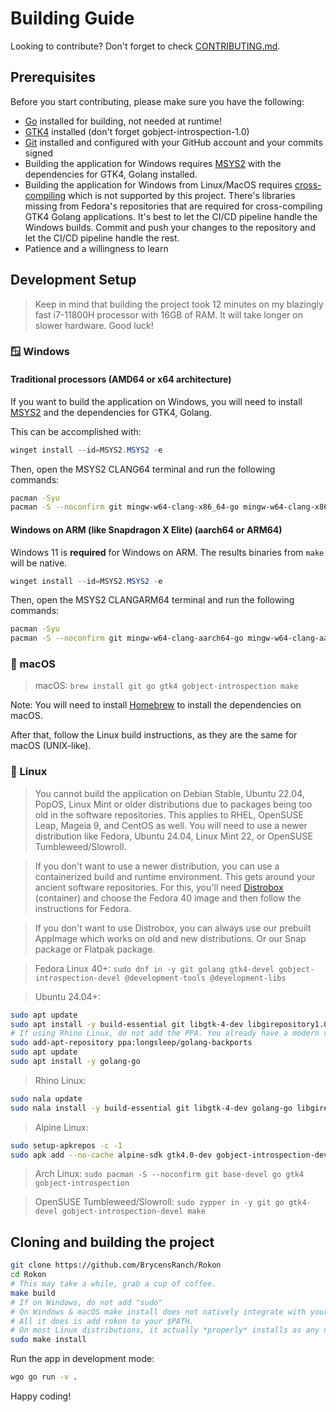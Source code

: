 # Building Guide

Looking to contribute? Don't forget to check [CONTRIBUTING.md](./CONTRIBUTING.md).

## Prerequisites

Before you start contributing, please make sure you have the following:

- [Go](https://golang.org) installed for building, not needed at runtime!
- [GTK4](https://www.gtk.org) installed (don't forget gobject-introspection-1.0)
- [Git](https://git-scm.com) installed and configured with your GitHub account and your commits signed
- Building the application for Windows requires [MSYS2](https://www.msys2.org/) with the dependencies for GTK4, Golang  installed.
- Building the application for Windows from Linux/MacOS requires [cross-compiling](https://github.com/diamondburned/gotk4/issues/147) which is not supported by this project. There's libraries missing from Fedora's repositories that are required for cross-compiling GTK4 Golang applications. It's best to let the CI/CD pipeline handle the Windows builds. Commit and push your changes to the repository and let the CI/CD pipeline handle the rest.
- Patience and a willingness to learn

## Development Setup

> Keep in mind that building the project took 12 minutes on my blazingly fast i7-11800H processor with 16GB of RAM. It will take longer on slower hardware. Good luck!

### 🪟 Windows

#### Traditional processors (AMD64 or x64 architecture)

If you want to build the application on Windows, you will need to install [MSYS2](https://www.msys2.org/) and the dependencies for GTK4, Golang.

This can be accomplished with:

```powershell
winget install --id=MSYS2.MSYS2 -e
```

Then, open the MSYS2 CLANG64 terminal and run the following commands:

```bash
pacman -Syu
pacman -S --noconfirm git mingw-w64-clang-x86_64-go mingw-w64-clang-x86_64-gtk4 mingw-w64-clang-x86_64-gobject-introspection mingw-w64-clang-x86_64-gdb mingw-w64-clang-x86_64-toolchain make
```

#### Windows on ARM (like Snapdragon X Elite) (aarch64 or ARM64)

Windows 11 is **required** for Windows on ARM. The results binaries from `make` will be native.

```powershell
winget install --id=MSYS2.MSYS2 -e
```

Then, open the MSYS2 CLANGARM64 terminal and run the following commands:

```bash
pacman -Syu
pacman -S --noconfirm git mingw-w64-clang-aarch64-go mingw-w64-clang-aarch64-gtk4 mingw-w64-clang-aarch64-gobject-introspection mingw-w64-clang-aarch64-toolchain make
```

### 🍎 macOS

> macOS: `brew install git go gtk4 gobject-introspection make`

Note: You will need to install [Homebrew](https://brew.sh) to install the dependencies on macOS.

After that, follow the Linux build instructions, as they are the same for macOS (UNIX-like).

### 🐧 Linux

> You cannot build the application on Debian Stable, Ubuntu 22.04, PopOS, Linux Mint  or older distributions due to packages being too old in the software repositories. This applies to RHEL, OpenSUSE Leap, Mageia 9, and CentOS as well. You will need to use a newer distribution like Fedora, Ubuntu 24.04, Linux Mint 22, or OpenSUSE Tumbleweed/Slowroll.

> If you don't want to use a newer distribution, you can use a containerized build and runtime environment. This gets around your ancient software repositories. For this, you'll need [Distrobox](https://wiki.archlinux.org/title/Distrobox) (container) and choose the Fedora 40 image and then follow the instructions for Fedora.

> If you don't want to use Distrobox, you can always use our prebuilt AppImage which works on old and new distributions. Or our Snap package or Flatpak package.

> Fedora Linux 40+: `sudo dnf in -y git golang gtk4-devel gobject-introspection-devel @development-tools @development-libs`

> Ubuntu 24.04+:

 ```bash
 sudo apt update
sudo apt install -y build-essential git libgtk-4-dev libgirepository1.0-dev software-properties-common make
# If using Rhino Linux, do not add the PPA. You already have a modern version of Golang 100% of the time.
sudo add-apt-repository ppa:longsleep/golang-backports
sudo apt update
sudo apt install -y golang-go
```

> Rhino Linux:

```bash
sudo nala update
sudo nala install -y build-essential git libgtk-4-dev golang-go libgirepository1.0-dev make
```


> Alpine Linux:

```bash
sudo setup-apkrepos -c -1
sudo apk add --no-cache alpine-sdk gtk4.0-dev gobject-introspection-dev go make
```

> Arch Linux: `sudo pacman -S --noconfirm git base-devel go gtk4 gobject-introspection`

> OpenSUSE Tumbleweed/Slowroll: `sudo zypper in -y git go gtk4-devel gobject-introspection-devel make`

## Cloning and building the project

```bash
git clone https://github.com/BrycensRanch/Rokon
cd Rokon
# This may take a while, grab a cup of coffee.
make build
# If on Windows, do not add "sudo"
# On Windows & macOS make install does not natively integrate with your operating system. 
# All it does is add rokon to your $PATH.
# On most Linux distributions, it actually *properly* installs as any normal application as you'd expect.
sudo make install
```

Run the app in development mode:

```bash
wgo go run -v .
```

Happy coding!
